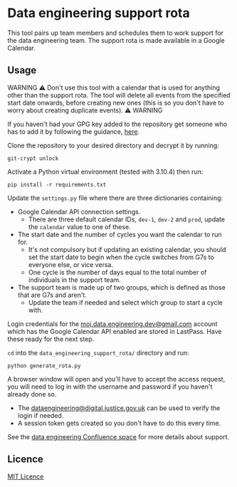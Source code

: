 # Data engineering support rota

This tool pairs up team members and schedules them to work support for the data engineering team. The support rota is made available in a Google Calendar.

## Usage

WARNING :warning: Don't use this tool with a calendar that is used for anything other than the support rota. The tool will delete all events from the specified start date onwards, before creating new ones (this is so you don't have to worry about creating duplicate events). :warning: WARNING

If you haven't had your GPG key added to the repository get someone who has to add it by following the guidance, [here](./.git-crypt/README.md).

Clone the repository to your desired directory and decrypt it by running:

```
git-crypt unlock
```

Activate a Python virtual environment (tested with 3.10.4) then run:

```
pip install -r requirements.txt
```

Update the `settings.py` file where there are three dictionaries containing:

- Google Calendar API connection settings.
  - There are three default calendar IDs, `dev-1`, `dev-2` and `prod`, update the `calendar` value to one of these.
- The start date and the number of cycles you want the calendar to run for.
  - It's not compulsory but if updating an existing calendar, you should set the start date to begin when the cycle switches from G7s to everyone else, or vice versa.
  - One cycle is the number of days equal to the total number of individuals in the support team.
- The support team is made up of two groups, which is defined as those that are G7s and aren't.
  - Update the team if needed and select which group to start a cycle with.

Login credentials for the moj.data.engineering.dev@gmail.com account which has the Google Calendar API enabled are stored in LastPass. Have these ready for the next step.

`cd` into the `data_engineering_support_rota/` directory and run:

```
python generate_rota.py
```

A browser window will open and you'll have to accept the access request, you will need to log in with the username and password if you haven't already done so.

- The dataengineering@digital.justice.gov.uk can be used to verify the login if needed.
- A session token gets created so you don't have to do this every time.

See the [data engineering Confluence space](https://dsdmoj.atlassian.net/l/cp/hBVj3UsV) for more details about support.

## Licence

[MIT Licence](LICENCE.md)
